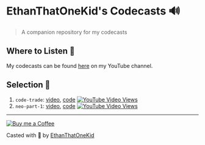 # EthanThatOneKid's Codecasts 🔊
> A companion repository for my codecasts

## Where to Listen 🔮
My codecasts can be found [here][videos] on my YouTube channel.

## Selection 💽
1. `code-trade`: [video](https://youtu.be/4gpAqkeyAyk), [code](https://github.com/EthanThatOneKid/code-trade) [![YouTube Video Views](https://img.shields.io/youtube/views/4gpAqkeyAyk?style=social)](https://youtu.be/4gpAqkeyAyk)
1. `neo-part-1`: [video](https://youtu.be/PN0gI5pwrW8), [code](https://github.com/EthanThatOneKid/neo) [![YouTube Video Views](https://img.shields.io/youtube/views/PN0gI5pwrW8?style=social)](https://youtu.be/PN0gI5pwrW8)

---

[![Buy me a Coffee](https://img.shields.io/badge/buy%20me%20a-coffee-%23FF813F)][bmac]

Casted with 💖 by [EthanThatOneKid][site]

[site]: http://ethandavidson.com/
[videos]: https://www.youtube.com/playlist?list=PLbLNnDY4DZ9cRRev6DidK2Mh0P1-UY8QQ
[bmac]: http://buymeacoff.ee/etok
